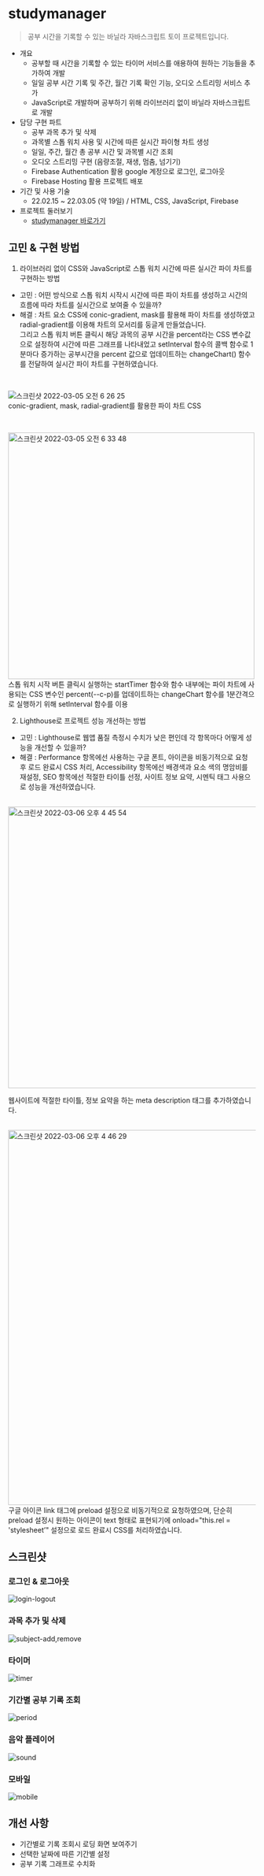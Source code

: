 # studymanager
> 공부 시간을 기록할 수 있는 바닐라 자바스크립트 토이 프로젝트입니다.
  
- 개요
  - 공부할 때 시간을 기록할 수 있는 타이머 서비스를 애용하여 원하는 기능들을 추가하여 개발
  - 일일 공부 시간 기록 및 주간, 월간 기록 확인 기능, 오디오 스트리밍 서비스 추가
  - JavaScript로 개발하며 공부하기 위해 라이브러리 없이 바닐라 자바스크립트로 개발
- 담당 구현 파트
  - 공부 과목 추가 및 삭제
  - 과목별 스톱 워치 사용 및 시간에 따른 실시간 파이형 차트 생성
  - 일일, 주간, 월간 총 공부 시간 및 과목별 시간 조회
  - 오디오 스트리밍 구현 (음량조절, 재생, 멈춤, 넘기기)
  - Firebase Authentication 활용 google 계정으로 로그인, 로그아웃 
  - Firebase Hosting 활용 프로젝트 배포
- 기간 및 사용 기술
  - 22.02.15 ~ 22.03.05 (약 19일) / HTML, CSS, JavaScript, Firebase
- 프로젝트 둘러보기
  - [studymanager 바로가기](https://studymanager-jy.web.app/)

## 고민 & 구현 방법
1. 라이브러리 없이 CSS와 JavaScript로 스톱 워치 시간에 따른 실시간 파이 차트를 구현하는 방법
  - 고민 : 어떤 방식으로 스톱 워치 시작시 시간에 따른 파이 차트를 생성하고 시간의 흐름에 따라 차트를 실시간으로 보여줄 수 있을까?
  - 해결 : 차트 요소 CSS에 conic-gradient, mask를 활용해 파이 차트를 생성하였고 radial-gradient를 이용해 차트의 모서리를 둥글게 만들었습니다. <br/>그리고 스톱 워치 버튼 클릭시 해당 과목의 공부 시간을 percent라는 CSS 변수값으로 설정하여 시간에 따른 그래프를 나타내었고 setInterval 함수의 콜백 함수로 1분마다 증가하는 공부시간을 percent 값으로 업데이트하는 changeChart() 함수를 전달하여 실시간 파이 차트를 구현하였습니다.  

<br/>

![스크린샷 2022-03-05 오전 6 26 25](https://user-images.githubusercontent.com/77538818/156843907-c4965142-773b-4154-a009-8b6b75721933.png)   
 conic-gradient, mask, radial-gradient를 활용한 파이 차트 CSS   
 
 <br/>
 
<img width="501" alt="스크린샷 2022-03-05 오전 6 33 48" src="https://user-images.githubusercontent.com/77538818/156845135-d263444b-1f27-4e92-a18c-ed57d8d6f27a.png"> <br/>        스톱 워치 시작 버튼 클릭시 실행하는 startTimer 함수와 함수 내부에는 파이 차트에 사용되는 CSS 변수인 percent(--c-p)를 업데이트하는 changeChart 함수를 1분간격으로 실행하기 위해 setInterval 함수를 이용 

2. Lighthouse로 프로젝트 성능 개선하는 방법
  - 고민 : Lighthouse로 웹앱 품질 측정시 수치가 낮은 편인데 각 항목마다 어떻게 성능을 개선할 수 있을까?
  - 해결 : Performance 항목에선 사용하는 구글 폰트, 아이콘을 비동기적으로 요청 후 로드 완료시 CSS 처리, Accessibility 항목에선 배경색과 요소 색의 명암비를 재설정, SEO 항목에선 적절한 타이틀 선정, 사이트 정보 요약, 시멘틱 태그 사용으로 성능을 개선하였습니다.

<br/>

<img width="572" alt="스크린샷 2022-03-06 오후 4 45 54" src="https://user-images.githubusercontent.com/77538818/156944026-203c8203-67f9-4a3e-a0e1-96af6e409297.png"> 

웹사이트에 적절한 타이틀, 정보 요약을 하는 meta description 태그를 추가하였습니다.

<br/>

<img width="762" alt="스크린샷 2022-03-06 오후 4 46 29" src="https://user-images.githubusercontent.com/77538818/156914073-5b0c5829-fae6-4e89-a713-ee65c730ca33.png"> 
   구글 아이콘 link 태그에 preload 설정으로 비동기적으로 요청하였으며, 단순히 preload 설정시 원하는 아이콘이 text 형태로 표현되기에 onload="this.rel = 'stylesheet’" 설정으로 로드 완료시 CSS를 처리하였습니다.

## 스크린샷
### 로그인 & 로그아웃
![login-logout](https://user-images.githubusercontent.com/77538818/156945466-df222e4c-daf6-4cda-b8d8-6ae6666773d3.gif)

### 과목 추가 및 삭제
![subject-add,remove](https://user-images.githubusercontent.com/77538818/156945464-636af5d8-412a-49c1-9836-fb31a032fd5e.gif)

### 타이머
![timer](https://user-images.githubusercontent.com/77538818/156945461-d2b8bea2-aa76-4ea0-82f7-19e1fc6b3c07.gif)

### 기간별 공부 기록 조회
![period](https://user-images.githubusercontent.com/77538818/156945460-2f0224a8-91f0-46b5-adef-aab812817c7c.gif)

### 음악 플레이어
![sound](https://user-images.githubusercontent.com/77538818/156945456-b7abcf8c-afba-4260-96e3-598d55ad8590.gif)

### 모바일
![mobile](https://user-images.githubusercontent.com/77538818/156945926-f35841be-5c13-4634-84b0-f838eb6fb24e.gif)

## 개선 사항
- 기간별로 기록 조회시 로딩 화면 보여주기
- 선택한 날짜에 따른 기간별 설정
- 공부 기록 그래프로 수치화
